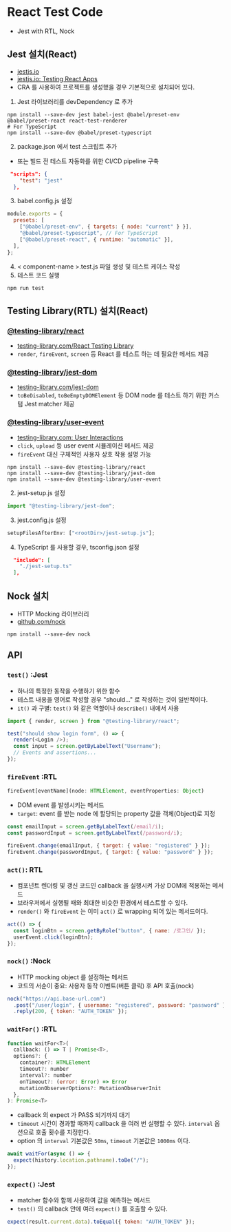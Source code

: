 # React Test Code

- Jest with RTL, Nock

## Jest 설치(React)

- [jestjs.io](https://jestjs.io/)
- [jestjs.io: Testing React Apps](https://jestjs.io/docs/tutorial-react)
- CRA 를 사용하여 프로젝트를 생성했을 경우 기본적으로 설치되어 있다.

1. Jest 라이브러리를 devDependency 로 추가

```shell
npm install --save-dev jest babel-jest @babel/preset-env @babel/preset-react react-test-renderer
# For TypeScript
npm install --save-dev @babel/preset-typescript
```

2. package.json 에서 test 스크립트 추가

- 또는 빌드 전 테스트 자동화를 위한 CI/CD pipeline 구축

```json
 "scripts": {
    "test": "jest"
  },
```

3. babel.config.js 설정

```js
module.exports = {
  presets: [
    ["@babel/preset-env", { targets: { node: "current" } }],
    "@babel/preset-typescript", // For TypeScript
    ["@babel/preset-react", { runtime: "automatic" }],
  ],
};
```

4. < component-name >.test.js 파일 생성 및 테스트 케이스 작성
5. 테스트 코드 실행

```shell
npm run test
```

## Testing Library(RTL) 설치(React)

### [@testing-library/react](https://github.com/testing-library/react-testing-library)

- [testing-library.com/React Testing Library](https://testing-library.com/docs/react-testing-library/intro/)
- `render`, `fireEvent`, `screen` 등 React 를 테스트 하는 데 필요한 메서드 제공

### [@testing-library/jest-dom](https://github.com/testing-library/jest-dom)

- [testing-library.com/jest-dom](https://testing-library.com/docs/ecosystem-jest-dom)
- `toBeDisabled`, `toBeEmptyDOMElement` 등 DOM node 를 테스트 하기 위한 커스텀 Jest matcher 제공

### [@testing-library/user-event](https://github.com/testing-library/user-event)

- [testing-library.com: User Interactions](https://testing-library.com/docs/user-event/intro/)
- `click`, `upload` 등 user event 시뮬레이션 메서드 제공
- `fireEvent` 대신 구체적인 사용자 상호 작용 설명 가능

```shell
npm install --save-dev @testing-library/react
npm install --save-dev @testing-library/jest-dom
npm install --save-dev @testing-library/user-event
```

2. jest-setup.js 설정

```js
import "@testing-library/jest-dom";
```

3. jest.config.js 설정

```js
setupFilesAfterEnv: ["<rootDir>/jest-setup.js"];
```

4. TypeScript 를 사용할 경우, tsconfig.json 설정

```json
  "include": [
    "./jest-setup.ts"
  ],
```

## Nock 설치

- HTTP Mocking 라이브러리
- [github.com/nock](https://github.com/nock/nock)

```shell
npm install --save-dev nock
```

## API

### `test()` :Jest

- 하나의 특정한 동작을 수행하기 위한 함수
- 테스트 내용을 영어로 작성할 경우 "should..." 로 작성하는 것이 일반적이다.
- `it()` 과 구별: `test()` 와 같은 역할이나 `describe()` 내에서 사용

```js
import { render, screen } from "@testing-library/react";

test("should show login form", () => {
  render(<Login />);
  const input = screen.getByLabelText("Username");
  // Events and assertions...
});
```

### `fireEvent` :RTL

```js
fireEvent[eventName](node: HTMLElement, eventProperties: Object)
```

- DOM event 를 발생시키는 메서드
- `target`: event 를 받는 node 에 할당되는 property 값을 객체(Object)로 지정

```js
const emailInput = screen.getByLabelText(/email/i);
const passwordInput = screen.getByLabelText(/password/i);

fireEvent.change(emailInput, { target: { value: "registered" } });
fireEvent.change(passwordInput, { target: { value: "password" } });
```

### `act()`: RTL

- 컴포넌트 렌더링 및 갱신 코드인 callback 을 실행시켜 가상 DOM에 적용하는 메서드
- 브라우저에서 실행될 때와 최대한 비슷한 환경에서 테스트할 수 있다.
- `render()` 와 `fireEvent` 는 이미 `act()` 로 wrapping 되어 있는 메서드이다.

```js
act(() => {
  const loginBtn = screen.getByRole("button", { name: /로그인/ });
  userEvent.click(loginBtn);
});
```

### `nock()` :Nock

- HTTP mocking object 를 설정하는 메서드
- 코드의 서순이 중요: 사용자 동작 이벤트(버튼 클릭) 후 API 호출(nock)

```js
nock("https://api.base-url.com")
  .post("/user/login", { username: "registered", password: "password" })
  .reply(200, { token: "AUTH_TOKEN" });
```

### `waitFor()` :RTL

```js
function waitFor<T>(
  callback: () => T | Promise<T>,
  options?: {
    container?: HTMLElement
    timeout?: number
    interval?: number
    onTimeout?: (error: Error) => Error
    mutationObserverOptions?: MutationObserverInit
  },
): Promise<T>
```

- callback 의 expect 가 PASS 되기까지 대기
- `timeout` 시간이 경과할 때까지 callback 을 여러 번 실행할 수 있다. `interval` 옵션으로 호출 횟수를 지정한다.
- option 의 `interval` 기본값은 `50ms`, `timeout` 기본값은 `1000ms` 이다.

```js
await waitFor(async () => {
  expect(history.location.pathname).toBe("/");
});
```

### `expect()` :Jest

- matcher 함수와 함께 사용하여 값을 예측하는 메서드
- `test()` 의 callback 안에 여러 `expect()` 를 호출할 수 있다.

```js
expect(result.current.data).toEqual({ token: "AUTH_TOKEN" });
```
